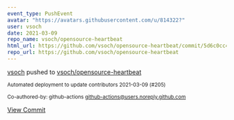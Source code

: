 ```yaml
---
event_type: PushEvent
avatar: "https://avatars.githubusercontent.com/u/814322?"
user: vsoch
date: 2021-03-09
repo_name: vsoch/opensource-heartbeat
html_url: https://github.com/vsoch/opensource-heartbeat/commit/5d6c0cc40c20b66334272d77eda01b0503e9367c
repo_url: https://github.com/vsoch/opensource-heartbeat
---
```


<a href='https://github.com/vsoch' target='_blank'>vsoch</a> pushed to <a href='https://github.com/vsoch/opensource-heartbeat' target='_blank'>vsoch/opensource-heartbeat</a>

<small>Automated deployment to update contributors 2021-03-09 (#205)

Co-authored-by: github-actions <github-actions@users.noreply.github.com></small>

<a href='https://github.com/vsoch/opensource-heartbeat/commit/5d6c0cc40c20b66334272d77eda01b0503e9367c' target='_blank'>View Commit</a>